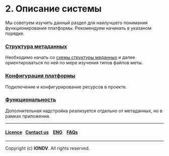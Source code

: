# 2. Описание системы
Мы советуем изучить данный раздел для наилучшего понимания функционирования платформы. Рекомендуем начинать в указаном порядке.   
### [Структура метаданных](/docs/ru/2_system_description/metadata_structure)
Необходимо начать со [схемы структуры меданных](/docs/ru/2_system_description/metadata_structure/readme.md) и далее ориентироваться по ней по мере изучения типов файлов меты. 


### [Конфигурация платформы](/docs/ru/2_system_description/platform_configuration)
Подключение и конфигурирование ресурсов в проекте.

### [Функциональность](/docs/ru/2_system_description/functionality)
Дополнительная надстройка реализуется отдельно от метаданных, но в рамках приложения. 


--------------------------------------------------------------------------  


 #### [Licence](platform/licence.md)&ensp;  [Contact us](https://iondv.ru/index.html) &ensp;  [ENG](/docs/ru/2_system_description) &ensp; [FAQs](/faqs.md)          



--------------------------------------------------------------------------  

 Copyright (c) **IONDV**. All rights reserved. 